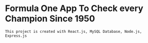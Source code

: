 # Formula One App To Check every Champion Since 1950

    This project is created with React.js, MySQL Database, Node.js, Express.js
